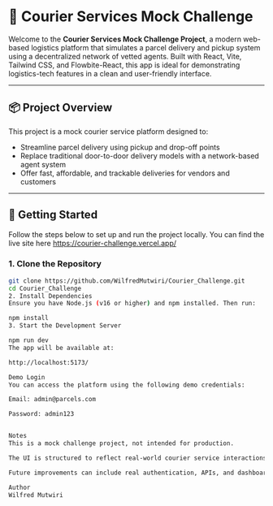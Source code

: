 # 🚚 Courier Services Mock Challenge

Welcome to the **Courier Services Mock Challenge Project**, a modern web-based logistics platform that simulates a parcel delivery and pickup system using a decentralized network of vetted agents. Built with React, Vite, Tailwind CSS, and Flowbite-React, this app is ideal for demonstrating logistics-tech features in a clean and user-friendly interface.

---

## 📦 Project Overview

This project is a mock courier service platform designed to:

- Streamline parcel delivery using pickup and drop-off points
- Replace traditional door-to-door delivery models with a network-based agent system
- Offer fast, affordable, and trackable deliveries for vendors and customers

---

## 🚀 Getting Started

Follow the steps below to set up and run the project locally.
You can find the live site here https://courier-challenge.vercel.app/

### 1. Clone the Repository

```bash
git clone https://github.com/WilfredMutwiri/Courier_Challenge.git
cd Courier_Challenge
2. Install Dependencies
Ensure you have Node.js (v16 or higher) and npm installed. Then run:

npm install
3. Start the Development Server

npm run dev
The app will be available at:

http://localhost:5173/

Demo Login
You can access the platform using the following demo credentials:

Email: admin@parcels.com

Password: admin123


Notes
This is a mock challenge project, not intended for production.

The UI is structured to reflect real-world courier service interactions.

Future improvements can include real authentication, APIs, and dashboard features.

Author
Wilfred Mutwiri


